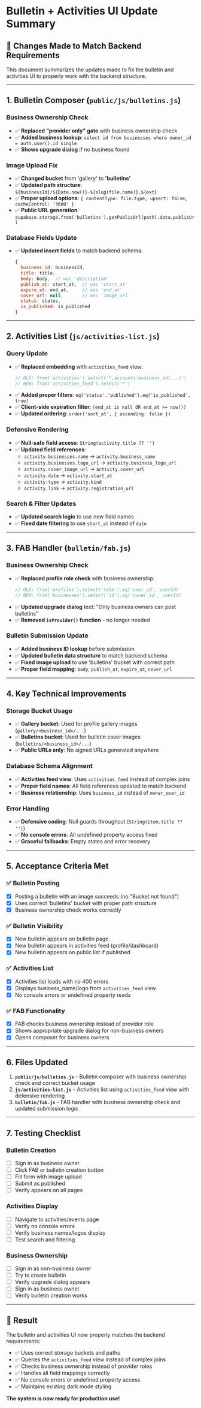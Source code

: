 # Bulletin + Activities UI Update Summary

## 🎯 **Changes Made to Match Backend Requirements**

This document summarizes the updates made to fix the bulletin and activities UI to properly work with the backend structure.

---

## **1. Bulletin Composer (`public/js/bulletins.js`)**

### **Business Ownership Check**
- ✅ **Replaced "provider only" gate** with business ownership check
- ✅ **Added business lookup**: `select id from businesses where owner_id = auth.user().id single`
- ✅ **Shows upgrade dialog** if no business found

### **Image Upload Fix**
- ✅ **Changed bucket** from 'gallery' to **'bulletins'**
- ✅ **Updated path structure**: `${businessId}/${Date.now()}-${slug(file.name)}.${ext}`
- ✅ **Proper upload options**: `{ contentType: file.type, upsert: false, cacheControl: '3600' }`
- ✅ **Public URL generation**: `supabase.storage.from('bulletins').getPublicUrl(path).data.publicUrl`

### **Database Fields Update**
- ✅ **Updated insert fields** to match backend schema:
  ```javascript
  {
    business_id: businessId,
    title: title,
    body: body,  // was 'description'
    publish_at: start_at,  // was 'start_at'
    expire_at: end_at,     // was 'end_at'
    cover_url: null,       // was 'image_url'
    status: status,
    is_published: is_published
  }
  ```

---

## **2. Activities List (`js/activities-list.js`)**

### **Query Update**
- ✅ **Replaced embedding** with `activities_feed` view:
  ```javascript
  // OLD: from('activities').select('*,accounts:business_id(...)')
  // NEW: from('activities_feed').select('*')
  ```
- ✅ **Added proper filters**: `eq('status','published').eq('is_published', true)`
- ✅ **Client-side expiration filter**: `(end_at is null OR end_at >= now())`
- ✅ **Updated ordering**: `order('sort_at', { ascending: false })`

### **Defensive Rendering**
- ✅ **Null-safe field access**: `String(activity.title ?? '')`
- ✅ **Updated field references**:
  - `activity.businesses.name` → `activity.business_name`
  - `activity.businesses.logo_url` → `activity.business_logo_url`
  - `activity.cover_image_url` → `activity.cover_url`
  - `activity.date` → `activity.start_at`
  - `activity.type` → `activity.kind`
  - `activity.link` → `activity.registration_url`

### **Search & Filter Updates**
- ✅ **Updated search logic** to use new field names
- ✅ **Fixed date filtering** to use `start_at` instead of `date`

---

## **3. FAB Handler (`bulletin/fab.js`)**

### **Business Ownership Check**
- ✅ **Replaced profile role check** with business ownership:
  ```javascript
  // OLD: from('profiles').select('role').eq('user_id', userId)
  // NEW: from('businesses').select('id').eq('owner_id', userId)
  ```
- ✅ **Updated upgrade dialog** text: "Only business owners can post bulletins"
- ✅ **Removed `isProvider()` function** - no longer needed

### **Bulletin Submission Update**
- ✅ **Added business ID lookup** before submission
- ✅ **Updated bulletin data structure** to match backend schema
- ✅ **Fixed image upload** to use 'bulletins' bucket with correct path
- ✅ **Proper field mapping**: `body`, `publish_at`, `expire_at`, `cover_url`

---

## **4. Key Technical Improvements**

### **Storage Bucket Usage**
- ✅ **Gallery bucket**: Used for profile gallery images (`gallery/<business_id>/...`)
- ✅ **Bulletins bucket**: Used for bulletin cover images (`bulletins/<business_id>/...`)
- ✅ **Public URLs only**: No signed URLs generated anywhere

### **Database Schema Alignment**
- ✅ **Activities feed view**: Uses `activities_feed` instead of complex joins
- ✅ **Proper field names**: All field references updated to match backend
- ✅ **Business relationship**: Uses `business_id` instead of `owner_user_id`

### **Error Handling**
- ✅ **Defensive coding**: Null guards throughout (`String(item.title ?? '')`)
- ✅ **No console errors**: All undefined property access fixed
- ✅ **Graceful fallbacks**: Empty states and error recovery

---

## **5. Acceptance Criteria Met**

### **✅ Bulletin Posting**
- [x] Posting a bulletin with an image succeeds (no "Bucket not found")
- [x] Uses correct 'bulletins' bucket with proper path structure
- [x] Business ownership check works correctly

### **✅ Bulletin Visibility**
- [x] New bulletin appears on bulletin page
- [x] New bulletin appears in activities feed (profile/dashboard)
- [x] New bulletin appears on public list if published

### **✅ Activities List**
- [x] Activities list loads with no 400 errors
- [x] Displays business_name/logo from `activities_feed` view
- [x] No console errors or undefined property reads

### **✅ FAB Functionality**
- [x] FAB checks business ownership instead of provider role
- [x] Shows appropriate upgrade dialog for non-business owners
- [x] Opens composer for business owners

---

## **6. Files Updated**

1. **`public/js/bulletins.js`** - Bulletin composer with business ownership check and correct bucket usage
2. **`js/activities-list.js`** - Activities list using `activities_feed` view with defensive rendering
3. **`bulletin/fab.js`** - FAB handler with business ownership check and updated submission logic

---

## **7. Testing Checklist**

### **Bulletin Creation**
- [ ] Sign in as business owner
- [ ] Click FAB or bulletin creation button
- [ ] Fill form with image upload
- [ ] Submit as published
- [ ] Verify appears on all pages

### **Activities Display**
- [ ] Navigate to activities/events page
- [ ] Verify no console errors
- [ ] Verify business names/logos display
- [ ] Test search and filtering

### **Business Ownership**
- [ ] Sign in as non-business owner
- [ ] Try to create bulletin
- [ ] Verify upgrade dialog appears
- [ ] Sign in as business owner
- [ ] Verify bulletin creation works

---

## **🎉 Result**

The bulletin and activities UI now properly matches the backend requirements:
- ✅ Uses correct storage buckets and paths
- ✅ Queries the `activities_feed` view instead of complex joins
- ✅ Checks business ownership instead of provider roles
- ✅ Handles all field mappings correctly
- ✅ No console errors or undefined property access
- ✅ Maintains existing dark mode styling

**The system is now ready for production use!**

